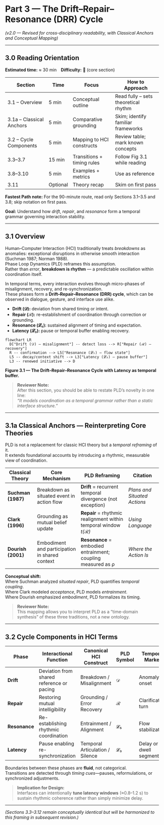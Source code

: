 # Part 3 — The Drift–Repair–Resonance (DRR) Cycle
*(v2.0 — Revised for cross-disciplinary readability, with Classical Anchors and Conceptual Mapping)*

---

## 3.0 Reading Orientation

**Estimated time:** ≈ 30 min **Difficulty:** 🔴 (core section)

| Section | Time | Focus | **How to Approach** |
|----------|------|--------|---------------------|
| 3.1 – Overview | 5 min | Conceptual outline | Read fully – sets theoretical rhythm |
| 3.1a – Classical Anchors | 5 min | Comparative grounding | Skim; identify familiar frameworks |
| 3.2 – Cycle Components | 5 min | Mapping to HCI constructs | Review table; mark known concepts |
| 3.3–3.7 | 15 min | Transitions + timing rules | Follow Fig 3.1 while reading |
| 3.8–3.10 | 5 min | Examples + metrics | Use as reference |
| 3.11 | Optional | Theory recap | Skim on first pass |

**Fastest Path note:** For the 90-minute route, read only Sections 3.1–3.5 and 3.8; skip notation on first pass.  

**Goal:** Understand how *drift*, *repair*, and *resonance* form a temporal grammar governing interaction stability.  

---

## 3.1 Overview

Human–Computer Interaction (HCI) traditionally treats *breakdowns* as anomalies: exceptional disruptions in otherwise smooth interaction (Suchman 1987; Norman 1988).  
Phase Loop Dynamics (PLD) reframes this assumption.  
Rather than *error*, **breakdown is rhythm** — a predictable oscillation within coordination itself.  

In temporal terms, every interaction evolves through micro-phases of misalignment, recovery, and re-synchronization.  
These phases form a **Drift–Repair–Resonance (DRR) cycle**, which can be observed in dialogue, gesture, and interface use alike.  

- **Drift (𝒟):** deviation from shared timing or intent.  
- **Repair (ℛ):** re-establishment of coordination through correction or grounding.  
- **Resonance (𝓛₅):** sustained alignment of timing and expectation.  
- **Latency (𝓛₃):** pause or temporal buffer enabling recovery.  

```mermaid
flowchart LR
  D["Drift (𝒟) – misalignment"] -- detect loss --> R["Repair (ℛ) – recovery"]
  R -- confirmation --> L5["Resonance (𝓛₅) – flow state"]
  L5 -- decay/context shift --> L3["Latency (𝓛₃) – pause buffer"]
  L3 -- renewed initiative --> D
```

**Figure 3.1 — The Drift–Repair–Resonance Cycle with Latency as temporal buffer.**

> **Reviewer Note:**  
> After this section, you should be able to restate PLD’s novelty in one line:  
> *“It models coordination as a temporal grammar rather than a static interface structure.”*

---

## 3.1a Classical Anchors — Reinterpreting Core Theories

PLD is not a replacement for classic HCI theory but a *temporal reframing* of it.  
It extends foundational accounts by introducing a rhythmic, measurable view of coordination.  

| Classical Theory | Core Mechanism | PLD Reframing | Citation |
|------------------|----------------|----------------|-----------|
| **Suchman (1987)** | Breakdown as situated event in action flow | **Drift** = recurrent temporal divergence (not exception) | *Plans and Situated Actions* |
| **Clark (1996)** | Grounding as mutual belief update | **Repair** = rhythmic realignment within temporal window *t(ℛ)* | *Using Language* |
| **Dourish (2001)** | Embodiment and participation in shared context | **Resonance** = embodied entrainment; coupling measured as ρ | *Where the Action Is* |

**Conceptual shift:**  
Where Suchman analyzed *situated repair*, PLD quantifies *temporal coupling*.  
Where Clark modeled *acceptance*, PLD models *entrainment*.  
Where Dourish emphasized *embodiment*, PLD formalizes its timing.

> **Reviewer Note:**  
> This mapping allows you to interpret PLD as a “time-domain synthesis” of these three traditions, not a new ontology.

---

## 3.2 Cycle Components in HCI Terms

| Phase | Interactional Function | Canonical HCI Construct | PLD Symbol | Temporal Marker | Key Reference |
|--------|------------------------|-------------------------|-------------|-----------------|----------------|
| **Drift** | Deviation from shared reference or pacing | Breakdown / Misalignment | 𝒟 | Anomaly onset | Suchman (1987) |
| **Repair** | Restoring mutual intelligibility | Grounding / Error Recovery | ℛ | Clarification turn | Clark (1996) |
| **Resonance** | Re-establishing rhythmic coordination | Entrainment / Alignment | 𝓛₅ | Flow stabilization | Dourish (2001) |
| **Latency** | Pause enabling re-synchronization | Temporal Articulation / Silence | 𝓛₃ | Delay or dwell segment | Stivers (2009) |

Boundaries between these phases are **fluid**, not categorical.  
Transitions are detected through *timing cues*—pauses, reformulations, or synchronized adjustments.  

> **Implication for Design:**  
> Interfaces can intentionally **tune latency windows** (≈0.8–1.2 s) to sustain rhythmic coherence rather than simply minimize delay.

---

*(Sections 3.3–3.12 remain conceptually identical but will be harmonized to this framing in subsequent revision.)*
